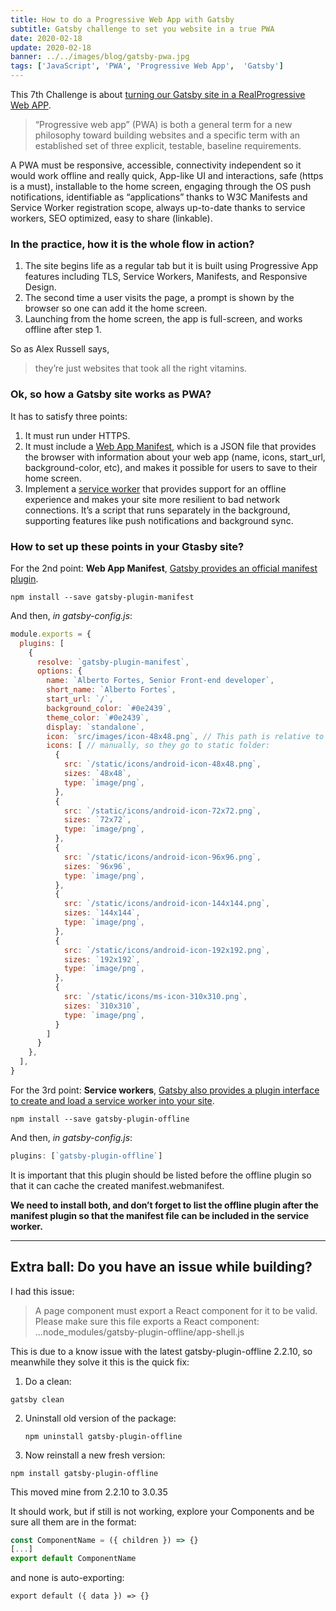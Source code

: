 ```yaml
---
title: How to do a Progressive Web App with Gatsby
subtitle: Gatsby challenge to set you website in a true PWA
date: 2020-02-18
update: 2020-02-18
banner: ../../images/blog/gatsby-pwa.jpg
tags: ['JavaScript', 'PWA', 'Progressive Web App',  'Gatsby']
---
```


This 7th Challenge is about [turning our Gatsby site in a RealProgressive Web APP](https://www.gatsbyjs.org/blog/100days/pwa/ "Challenge 7 - Turn Your Gatsby Site into a Progressive Web App").

> “Progressive web app” (PWA) is both a general term for a new philosophy toward building websites and a specific term with an established set of three explicit, testable, baseline requirements.

A PWA must be responsive, accessible, connectivity independent so it would work offline and really quick, App-like UI and interactions, safe (https is a must), installable to the home screen, engaging through the OS push notifications, identifiable as “applications” thanks to W3C Manifests and Service Worker registration scope, always up-to-date thanks to service workers, SEO optimized, easy to share (linkable).

### In the practice, how it is the whole flow in action?

1. The site begins life as a regular tab but it is built using Progressive App features including TLS, Service Workers, Manifests, and Responsive Design.
2. The second time a user visits the page, a prompt is shown by the browser so one can add it the home screen.
3. Launching from the home screen, the app is full-screen, and works offline after step 1.


So as Alex Russell says, 

> they’re just websites that took all the right vitamins.

### Ok, so how a Gatsby site works as PWA?

It has to satisfy three points:

1. It must run under HTTPS.
2. It must include a [Web App Manifest](https://developers.google.com/web/fundamentals/web-app-manifest/ "W3C Manifest"), which is a JSON file that provides the browser with information about your web app (name, icons, start_url, background-color, etc), and makes it possible for users to save to their home screen.
3. Implement a [service worker](https://developers.google.com/web/fundamentals/primers/service-workers/ "Google introduction to the service workers") that provides support for an offline experience and makes your site more resilient to bad network connections. It’s a script that runs separately in the background, supporting features like push notifications and background sync.

### How to set up these points in your Gtasby site?

For the 2nd point: **Web App Manifest**, [Gatsby provides an official manifest plugin](https://www.gatsbyjs.org/packages/gatsby-plugin-manifest "Gatsby Web Manifest Plugin").

```shell
npm install --save gatsby-plugin-manifest
```

And then, *in gatsby-config.js*:

```javascript
module.exports = {
  plugins: [
    {
      resolve: `gatsby-plugin-manifest`,
      options: {
        name: `Alberto Fortes, Senior Front-end developer`,
        short_name: `Alberto Fortes`,
        start_url: `/`,
        background_color: `#0e2439`,
        theme_color: `#0e2439`,
        display: `standalone`,
        icon: `src/images/icon-48x48.png`, // This path is relative to the root of the site.
        icons: [ // manually, so they go to static folder:
          {
            src: `/static/icons/android-icon-48x48.png`,
            sizes: `48x48`,
            type: `image/png`,
          },
          {
            src: `/static/icons/android-icon-72x72.png`,
            sizes: `72x72`,
            type: `image/png`,
          },
          {
            src: `/static/icons/android-icon-96x96.png`,
            sizes: `96x96`,
            type: `image/png`,
          },
          {
            src: `/static/icons/android-icon-144x144.png`,
            sizes: `144x144`,
            type: `image/png`,
          },
          {
            src: `/static/icons/android-icon-192x192.png`,
            sizes: `192x192`,
            type: `image/png`,
          },
          {
            src: `/static/icons/ms-icon-310x310.png`,
            sizes: `310x310`,
            type: `image/png`,
          }
        ]
      }
    },
  ],
}
```

For the 3rd point: **Service workers**, [Gatsby also provides a plugin interface to create and load a service worker into your site](https://www.gatsbyjs.org/packages/gatsby-plugin-offline "Gatsy service worker plugin").

```shell
npm install --save gatsby-plugin-offline
```
And then, *in gatsby-config.js*:

```javascript
plugins: [`gatsby-plugin-offline`]
```


It is important that this plugin should be listed before the offline plugin so that it can cache the created manifest.webmanifest.

**We need to install both, and don’t forget to list the offline plugin after the manifest plugin so that the manifest file can be included in the service worker.**

---

## Extra ball: Do you have an issue while building?

I had this issue:

> A page component must export a React component for it to be valid. Please make sure this file exports a React component:
> ...node_modules/gatsby-plugin-offline/app-shell.js

This is due to a know issue with the latest gatsby-plugin-offline 2.2.10, so meanwhile they solve it this is the quick fix:

1. Do a clean:
  ```shell
  gatsby clean
  ````
2. Uninstall old version of the package:
    ```shell
    npm uninstall gatsby-plugin-offline
    ````
4. Now reinstall a new fresh version:
  ```shell
  npm install gatsby-plugin-offline
  ```
  This moved mine from 2.2.10 to 3.0.35

It should work, but if still is not working, explore your Components and be sure all them are in the format:

```javascript
const ComponentName = ({ children }) => {}
[...]
export default ComponentName
```
and none is auto-exporting:

```javscript
export default ({ data }) => {}
```

